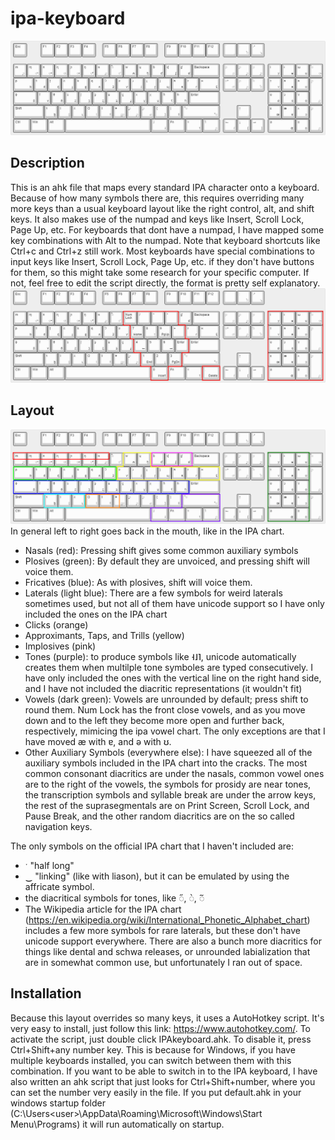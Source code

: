 # ipa-keyboard
![](https://github.com/NathanBirkett/ipa-keyboard/blob/main/layout.png)

## Description
This is an ahk file that maps every standard IPA character onto a keyboard. Because of how many symbols there are, this requires overriding many more keys than a usual keyboard layout like the right control, alt, and shift keys. It also makes use of the numpad and keys like Insert, Scroll Lock, Page Up, etc. For keyboards that dont have a numpad, I have mapped some key combinations with Alt to the numpad. Note that keyboard shortcuts like Ctrl+c and Ctrl+z still work. Most keyboards have special combinations to input keys like Insert, Scroll Lock, Page Up, etc. if they don't have buttons for them, so this might take some research for your specific computer. If not, feel free to edit the script directly, the format is pretty self explanatory.
![](https://github.com/NathanBirkett/ipa-keyboard/blob/main/numpad_sub_diagram.png)

## Layout
![](https://github.com/NathanBirkett/ipa-keyboard/blob/main/layout_diagram.png)
In general left to right goes back in the mouth, like in the IPA chart.
- Nasals (red): Pressing shift gives some common auxiliary symbols
- Plosives (green): By default they are unvoiced, and pressing shift will voice them.
- Fricatives (blue): As with plosives, shift will voice them.
- Laterals (light blue): There are a few symbols for weird laterals sometimes used, but not all of them have unicode support so I have only included the ones on the IPA chart
- Clicks (orange)
- Approximants, Taps, and Trills (yellow)
- Implosives (pink)
- Tones (purple): to produce symbols like ˧˩˥, unicode automatically creates them when multilple tone symboles are typed consecutively. I have only included the ones with the vertical line on the right hand side, and I have not included the diacritic representations (it wouldn't fit)
- Vowels (dark green): Vowels are unrounded by default; press shift to round them. Num Lock has the front close vowels, and as you move down and to the left they become more open and further back, respectively, mimicing the ipa vowel chart. The only exceptions are that I have moved æ with ɐ, and ə with ʊ.
- Other Auxiliary Symbols (everywhere else): I have squeezed all of the auxiliary symbols included in the IPA chart into the cracks. The most common consonant diacritics are under the nasals, common vowel ones are to the right of the vowels, the symbols for prosidy are near tones, the transcription symbols and syllable break are under the arrow keys, the rest of the suprasegmentals are on Print Screen, Scroll Lock, and Pause Break, and the other random diacritics are on the so called navigation keys.

The only symbols on the official IPA chart that I haven't included are:
- ˑ "half long"
- ‿ "linking" (like with liason), but it can be emulated by using the affricate symbol.
- the diacritical symbols for tones, like ◌̋, ◌̀, ◌᷉
- The Wikipedia article for the IPA chart (https://en.wikipedia.org/wiki/International_Phonetic_Alphabet_chart) includes a few more symbols for rare laterals, but these don't have unicode support everywhere. There are also a bunch more diacritics for things like dental and schwa releases, or unrounded labialization that are in somewhat common use, but unfortunately I ran out of space.

## Installation
Because this layout overrides so many keys, it uses a AutoHotkey script. It's very easy to install, just follow this link: https://www.autohotkey.com/. To activate the script, just double click IPAkeyboard.ahk. To disable it, press Ctrl+Shift+any number key. This is because for Windows, if you have multiple keyboards installed, you can switch between them with this combination. If you want to be able to switch in to the IPA keyboard, I have also written an ahk script that just looks for Ctrl+Shift+number, where you can set the number very easily in the file. If you put default.ahk in your windows startup folder (C:\Users\<user>\AppData\Roaming\Microsoft\Windows\Start Menu\Programs) it will run automatically on startup.
